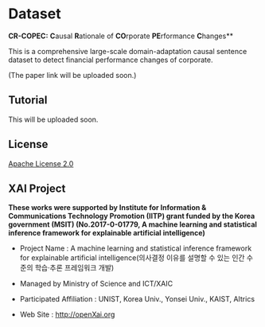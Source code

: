 # Dataset

**CR-COPEC:** **C**ausal **R**ationale of **CO**rporate **PE**rformance **C**hanges**

This is a comprehensive large-scale domain-adaptation causal sentence dataset to detect financial performance changes of corporate.

(The paper link will be uploaded soon.)

## Tutorial
This will be uploaded soon.

## License
[Apache License 2.0](https://github.com/CR-COPEC/CR-COPEC/blob/main/LICENSE)

## XAI Project 

**These works were supported by Institute for Information & Communications Technology Promotion (IITP) grant funded by the Korea government (MSIT) (No.2017-0-01779, A machine learning and statistical inference framework for explainable artificial intelligence)**

+ Project Name : A machine learning and statistical inference framework for explainable artificial intelligence(의사결정 이유를 설명할 수 있는 인간 수준의 학습·추론 프레임워크 개발)

+ Managed by Ministry of Science and ICT/XAIC 

+ Participated Affiliation : UNIST, Korea Univ., Yonsei Univ., KAIST, AItrics  

+ Web Site : <http://openXai.org>
